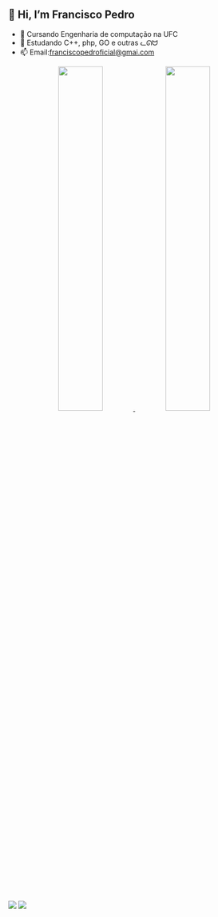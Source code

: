  ## 👋 Hi, I’m Francisco Pedro
- 👀 Cursando Engenharia de computação na UFC
- 🌱 Estudando C++, php, GO e outras ᓚᘏᗢ
- 📫 Email:franciscopedroficial@gmai.com

<div align="center">
  <a href="https://github.com/franciscopeedro">
  <img  width="42%" src="https://github-readme-stats.vercel.app/api?username=franciscopeedro&show_icons=true&theme=dracula&include_all_commits=true&count_private=true"/>
  <img width="42%" src="https://github-readme-stats.vercel.app/api/top-langs/?username=franciscopeedro&layout=compact&langs_count=7&theme=dracula"/>
</div>

##

<div> 
  <a href="https://instagram.com/franciscopeedro_" target="_blank"><img src="https://img.shields.io/badge/-Instagram-%23E4405F?style=for-the-badge&logo=instagram&logoColor=white" target="_blank"></a>
  <a href = "mailto:franciscopedroficial@gmail.com"><img src="https://img.shields.io/badge/-Gmail-%23333?style=for-the-badge&logo=gmail&logoColor=white" target="_blank"></a>  
</div>

